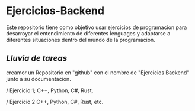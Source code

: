 # Ejercicios-Backend
Este repositorio tiene como objetivo usar ejercicios de programacion para desarroyar el entendimiento de diferentes lenguages y adaptarse a diferentes situaciones dentro del mundo de la programacion. 

## ***Lluvia de tareas***
creamor un Repositorio en "github" con el nombre de "Ejercicios Backend" junto a su documentación.

/ Ejercicio 1;
    C++,
    Python, 
    C#,
    Rust,
    
/ Ejercicio 2
    C++,
    Python,
    C#,
    Rust,
etc.

